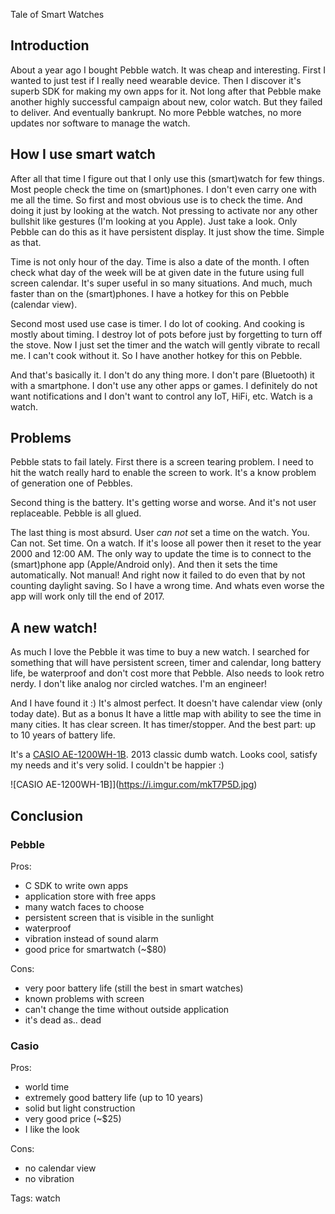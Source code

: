 Tale of Smart Watches

## Introduction
About a year ago I bought Pebble watch. It was cheap and interesting. First I wanted to just test if I really need wearable device. Then I discover it's superb SDK for making my own apps for it. Not long after that Pebble make another highly successful campaign about new, color watch. But they failed to deliver. And eventually bankrupt. No more Pebble watches, no more updates nor software to manage the watch.

## How I use smart watch
After all that time I figure out that I only use this (smart)watch for few things. Most people check the time on (smart)phones. I don't even carry one with me all the time. So first and most obvious use is to check the time. And doing it just by looking at the watch. Not pressing to activate nor any other bullshit like gestures (I'm looking at you Apple). Just take a look. Only Pebble can do this as it have persistent display. It just show the time. Simple as that.

Time is not only hour of the day. Time is also a date of the month. I often check what day of the week will be at given date in the future using full screen calendar. It's super useful in so many situations. And much, much faster than on the (smart)phones. I have a hotkey for this on Pebble (calendar view).

Second most used use case is timer. I do lot of cooking. And cooking is mostly about timing. I destroy lot of pots before just by forgetting to turn off the stove. Now I just set the timer and the watch will gently vibrate to recall me. I can't cook without it. So I have another hotkey for this on Pebble.

And that's basically it. I don't do any thing more. I don't pare (Bluetooth) it with a smartphone. I don't use any other apps or games. I definitely do not want notifications and I don't want to control any IoT, HiFi, etc. Watch is a watch.

## Problems
Pebble stats to fail lately. First there is a screen tearing problem. I need to hit the watch really hard to enable the screen to work. It's a know problem of generation one of Pebbles.

Second thing is the battery. It's getting worse and worse. And it's not user replaceable. Pebble is all glued.

The last thing is most absurd. User *can not* set a time on the watch. You. Can not. Set time. On a watch. If it's loose all power then it reset to the year 2000 and 12:00 AM. The only way to update the time is to connect to the (smart)phone app (Apple/Android only). And then it sets the time automatically. Not manual! And right now it failed to do even that by not counting daylight saving. So I have a wrong time. And whats even worse the app will work only till the end of 2017.

## A new watch!

As much I love the Pebble it was time to buy a new watch. I searched for something that will have persistent screen, timer and calendar, long battery life, be waterproof and don't cost more that Pebble. Also needs to look retro nerdy. I don't like analog nor circled watches. I'm an engineer!

And I have found it :) It's almost perfect. It doesn't have calendar view (only today date). But as a bonus It have a little map with ability to see the time in many cities. It has clear screen. It has timer/stopper. And the best part: up to 10 years of battery life.

It's a [CASIO AE-1200WH-1B](http://www.casio-intl.com/in/en/wat/watch_detail/AE-1200WH-1BV/). 2013 classic dumb watch. Looks cool, satisfy my needs and it's very solid. I couldn't be happier :)

![CASIO AE-1200WH-1B]](https://i.imgur.com/mkT7P5D.jpg)

## Conclusion

### Pebble

Pros:

- C SDK to write own apps
- application store with free apps
- many watch faces to choose
- persistent screen that is visible in the sunlight
- waterproof
- vibration instead of sound alarm
- good price for smartwatch (~$80)

Cons:

- very poor battery life (still the best in smart watches)
- known problems with screen
- can't change the time without outside application
- it's dead as.. dead

### Casio

Pros:

- world time
- extremely good battery life (up to 10 years)
- solid but light construction
- very good price (~$25)
- I like the look

Cons:

- no calendar view
- no vibration


Tags: watch
